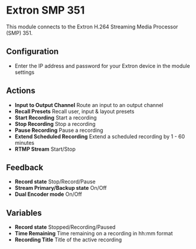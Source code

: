 # Extron SMP 351

This module connects to the Extron H.264 Streaming Media Processor (SMP) 351.

## Configuration

- Enter the IP address and password for your Extron device in the module settings

## Actions

- **Input to Output Channel** Route an input to an output channel
- **Recall Presets** Recall user, input & layout presets
- **Start Recording** Start a recording
- **Stop Recording** Stop a recording
- **Pause Recording** Pause a recording
- **Extend Scheduled Recording** Extend a scheduled recording by 1 - 60 minutes
- **RTMP Stream** Start/Stop

## Feedback

- **Record state** Stop/Record/Pause
- **Stream Primary/Backup state** On/Off
- **Dual Encoder mode** On/Off

## Variables

- **Record state** Stopped/Recording/Paused
- **Time Remaining** Time remaining on a recording in hh:mm format
- **Recording Title** Title of the active recording
